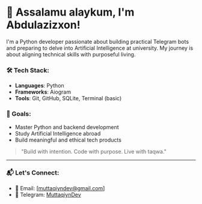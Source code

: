 # 👋 Assalamu alaykum, I'm Abdulazizxon!

I'm a Python developer passionate about building practical Telegram bots and preparing to delve into Artificial Intelligence at university. My journey is about aligning technical skills with purposeful living.

### 🛠️ Tech Stack:
- **Languages**: Python  
- **Frameworks**: Aiogram  
- **Tools**: Git, GitHub, SQLite, Terminal (basic)

### 📌 Goals:
- Master Python and backend development  
- Study Artificial Intelligence abroad  
- Build meaningful and ethical tech products  

> "Build with intention. Code with purpose. Live with taqwa."

---

### 📬 Let's Connect:
- 📧 Email: [muttaqiyndev@gmail.com]  
- 💬 Telegram: [MuttaqiynDev](https://t.me/MuttaqiynDev)
